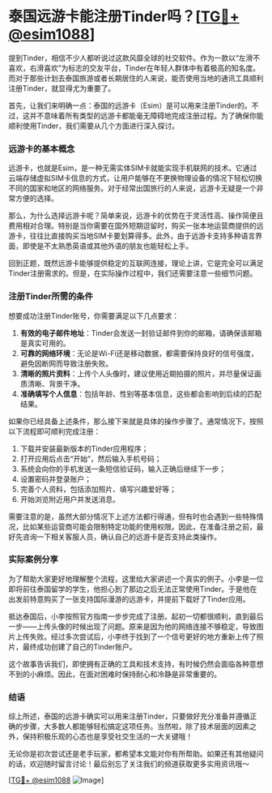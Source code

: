 # 泰国远游卡能注册Tinder吗？[[TG💪+ @esim1088](https://t.me/s/esim1088)]

提到Tinder，相信不少人都听说过这款风靡全球的社交软件。作为一款以“左滑不喜欢，右滑喜欢”为标志的交友平台，Tinder在年轻人群体中有着极高的知名度。而对于那些计划去泰国旅游或者长期居住的人来说，能否使用当地的通讯工具顺利注册Tinder，就显得尤为重要了。

首先，让我们来明确一点：泰国的远游卡（Esim）是可以用来注册Tinder的。不过，这并不意味着所有类型的远游卡都能毫无障碍地完成注册过程。为了确保你能顺利使用Tinder，我们需要从几个方面进行深入探讨。

### 远游卡的基本概念

远游卡，也就是Esim，是一种无需实体SIM卡就能实现手机联网的技术。它通过云端存储虚拟SIM卡信息的方式，让用户能够在不更换物理设备的情况下轻松切换不同的国家和地区的网络服务。对于经常出国旅行的人来说，远游卡无疑是一个非常方便的选择。

那么，为什么选择远游卡呢？简单来说，远游卡的优势在于灵活性高、操作简便且费用相对合理。特别是当你需要在国外短期逗留时，购买一张本地运营商提供的远游卡，往往比直接购买当地SIM卡要划算得多。此外，由于远游卡支持多种语言界面，即使是不太熟悉英语或其他外语的朋友也能轻松上手。

回到正题，既然远游卡能够提供稳定的互联网连接，理论上讲，它是完全可以满足Tinder注册需求的。但是，在实际操作过程中，我们还需要注意一些细节问题。

### 注册Tinder所需的条件

想要成功注册Tinder账号，你需要满足以下几点要求：

1. **有效的电子邮件地址**：Tinder会发送一封验证邮件到你的邮箱，请确保该邮箱是真实可用的。
2. **可靠的网络环境**：无论是Wi-Fi还是移动数据，都需要保持良好的信号强度，避免因断网而导致注册失败。
3. **清晰的照片资料**：上传个人头像时，建议使用近期拍摄的照片，并尽量保证画质清晰、背景干净。
4. **准确填写个人信息**：包括年龄、性别等基本信息，这些都会影响到后续的匹配结果。

如果你已经具备上述条件，那么接下来就是具体的操作步骤了。通常情况下，按照以下流程即可顺利完成注册：

1. 下载并安装最新版本的Tinder应用程序；
2. 打开应用后点击“开始”，然后输入手机号码；
3. 系统会向你的手机发送一条短信验证码，输入正确后继续下一步；
4. 设置密码并登录账户；
5. 完善个人资料，包括添加照片、填写兴趣爱好等；
6. 开始浏览附近用户并发送消息。

需要注意的是，虽然大部分情况下上述方法都行得通，但有时也会遇到一些特殊情况，比如某些运营商可能会限制特定功能的使用权限。因此，在准备注册之前，最好先咨询一下相关客服人员，确认自己的远游卡是否支持此类操作。

### 实际案例分享

为了帮助大家更好地理解整个流程，这里给大家讲述一个真实的例子。小李是一位即将前往泰国留学的学生，他担心到了那边之后无法正常使用Tinder。于是他在出发前特意购买了一张支持国际漫游的远游卡，并提前下载好了Tinder应用。

抵达泰国后，小李按照官方指南一步步完成了注册。起初一切都很顺利，直到最后一步——上传头像的时候出现了问题。原来是因为他的网络连接不够稳定，导致图片上传失败。经过多次尝试后，小李终于找到了一个信号更好的地方重新上传了照片，最终成功创建了自己的Tinder账户。

这个故事告诉我们，即使拥有正确的工具和技术支持，有时候仍然会面临各种意想不到的小麻烦。因此，在面对困难时保持耐心和冷静是非常重要的。

### 结语

综上所述，泰国的远游卡确实可以用来注册Tinder，只要做好充分准备并遵循正确的步骤，大多数人都能够轻松搞定这项任务。当然啦，除了技术层面的因素之外，保持积极乐观的心态也是享受社交生活的一大关键哦！

无论你是初次尝试还是老手玩家，都希望本文能对你有所帮助。如果还有其他疑问的话，欢迎随时留言讨论！最后别忘了关注我们的频道获取更多实用资讯哦～

[[TG💪+ @esim1088](https://t.me/s/esim1088) ![Image](https://i.postimg.cc/4NQfJmqS/Snipaste-2025-05-13-00-14-12.png)]